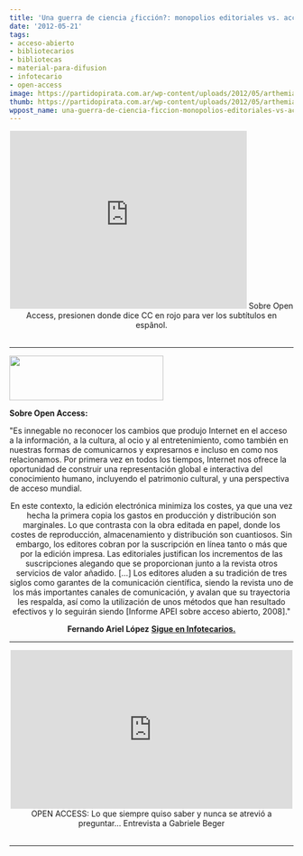 ```yaml
---
title: 'Una guerra de ciencia ¿ficción?: monopolios editoriales vs. acceso abierto'
date: '2012-05-21'
tags:
- acceso-abierto
- bibliotecarios
- bibliotecas
- material-para-difusion
- infotecario
- open-access
image: https://partidopirata.com.ar/wp-content/uploads/2012/05/arthemia_logo.png
thumb: https://partidopirata.com.ar/wp-content/uploads/2012/05/arthemia_logo-150x79.png
wppost_name: una-guerra-de-ciencia-ficcion-monopolios-editoriales-vs-acceso-abierto
---
```


<center>
<iframe src="http://www.youtube.com/embed/0U8tAfVAH6Q" frameborder="0" width="420" height="315"></iframe>
Sobre Open Access, presionen donde dice CC en rojo para ver los subtítulos en espãnol.</center>&nbsp;

<hr />

<a href="https://partidopirata.com.ar/wp-content/uploads/2012/05/arthemia_logo.png"><img class="size-full wp-image-4526" title="arthemia_logo" src="https://partidopirata.com.ar/wp-content/uploads/2012/05/arthemia_logo.png" alt="" width="273" height="79" /></a>


<strong>Sobre Open Access:</strong>

"Es innegable no reconocer los cambios que produjo Internet en el acceso a la información, a la cultura, al ocio y al entretenimiento, como también en nuestras formas de comunicarnos y expresarnos e incluso en como nos relacionamos. Por primera vez en todos los tiempos, Internet nos ofrece la oportunidad de construir una representación global e interactiva del conocimiento humano, incluyendo el patrimonio cultural, y una perspectiva de acceso mundial.
<p style="text-align: center;">En este contexto, la edición electrónica minimiza los costes, ya que una vez hecha la primera copia los gastos en producción y distribución son marginales. Lo que contrasta con la obra editada en papel, donde los costes de reproducción, almacenamiento y distribución son cuantiosos. Sin embargo, los editores cobran por la suscripción en línea tanto o más que por la edición impresa. Las editoriales justifican los incrementos de las suscripciones alegando que se proporcionan junto a la revista otros servicios de valor añadido. [...] Los editores aluden a su tradición de tres siglos como garantes de la comunicación científica, siendo la revista uno de los más importantes canales de comunicación, y avalan que su trayectoria les respalda, así como la utilización de unos métodos que han resultado efectivos y lo seguirán siendo [Informe APEI sobre acceso abierto, 2008]."
<strong></strong></p>
<p style="text-align: center;"><strong>Fernando Ariel López</strong>
<strong><a href="http://www.infotecarios.com/fernandoariellopez/una-guerra-de-ciencia-%C2%BFficcion-monopolios-editoriales-vs-acceso-abierto" target="_blank">Sigue en Infotecarios.</a></strong></p>


<hr />

<center>
<iframe src="http://player.vimeo.com/video/37164790" frameborder="0" width="500" height="281"></iframe>
OPEN ACCESS: Lo que siempre quiso saber y nunca se atrevió a preguntar... Entrevista a Gabriele Beger
</center>&nbsp;

<hr />
